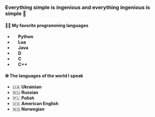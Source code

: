 ### Everything simple is ingenious and everything ingenious is simple 🙂

#### 👨‍💻 My favorite programming languages
- <b><img src="https://upload.wikimedia.org/wikipedia/commons/thumb/0/0a/Python.svg/800px-Python.svg.png" width="15"> Python</b><br>
- <b><img src="https://upload.wikimedia.org/wikipedia/commons/c/cf/Lua-Logo.svg" width="15"> Lua</b><br>
- <b><img src="https://static-00.iconduck.com/assets.00/java-icon-1511x2048-6ikx8301.png" width="15"> Java</b><br>
- <b><img src="https://upload.wikimedia.org/wikipedia/commons/thumb/2/24/D_Programming_Language_logo.svg/1200px-D_Programming_Language_logo.svg.png" width="15"> D</b><br>
- <b><img src="https://upload.wikimedia.org/wikipedia/commons/thumb/3/35/The_C_Programming_Language_logo.svg/1200px-The_C_Programming_Language_logo.svg.png" width="15"> C</b><br>
- <b><img src="https://upload.wikimedia.org/wikipedia/commons/thumb/1/18/ISO_C%2B%2B_Logo.svg/1200px-ISO_C%2B%2B_Logo.svg.png" width="15"> C++</b>

#### 🌐 The languages of the world I speak
- 🇺🇦 **Ukrainian**
- 🇷🇺 **Russian**
- 🇵🇱 **Polish**
- 🇺🇸 **American English**
- 🇳🇴 **Norwegian**
